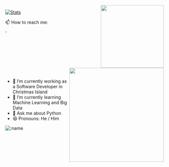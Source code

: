 <img align='right' src="https://media.giphy.com/media/M9gbBd9nbDrOTu1Mqx/giphy.gif" width="200">

 [![Stats](https://github-readme-stats.vercel.app/api?username=rokate&show_icons=true&theme=merko)](https://github-readme-stats.vercel.app/api?username=rokate&show_icons=true&theme=merko)

<img align='right' src="https://i.ibb.co/tXpDqJ1/image.jpg" width="300">

📫 How to reach me:   

<a href="mailto:rokate1990@gmail.com"> <img src="https://img.icons8.com/fluent/48/000000/gmail.png" width="3.5%"/> </a>
  - 🔭 I’m currently working as a Software Developer in Christmas Island
  - 🌱 I’m currently learning Machine Learning and Big Data
  - 💬 Ask me about Python
  - 😄 Pronouns: He / Him
  
 ![:name](https://count.getloli.com/get/@rokate?theme=gelbooru-h)
